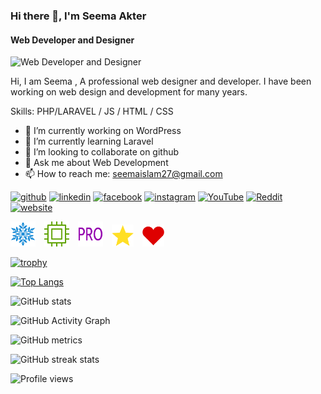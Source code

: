 ### Hi there 👋, I'm Seema Akter
#### Web Developer and Designer
![Web Developer and Designer](https://seemaakter.com/wp-content/uploads/2022/03/seema_akter_banner_.jpg)

Hi, I am Seema , A professional web designer and developer. I have been working on web design and development for many years.

Skills: PHP/LARAVEL / JS / HTML / CSS

- 🔭 I’m currently working on WordPress 
- 🌱 I’m currently learning Laravel 
- 👯 I’m looking to collaborate on github 
- 💬 Ask me about Web Development 
- 📫 How to reach me: seemaislam27@gmail.com 


[<img src='https://cdn.jsdelivr.net/npm/simple-icons@3.0.1/icons/github.svg' alt='github' height='40'>](https://github.com/seema-akter)  [<img src='https://cdn.jsdelivr.net/npm/simple-icons@3.0.1/icons/linkedin.svg' alt='linkedin' height='40'>](https://www.linkedin.com/in/seema-akter/)  [<img src='https://cdn.jsdelivr.net/npm/simple-icons@3.0.1/icons/facebook.svg' alt='facebook' height='40'>](https://www.facebook.com/seema.akter.dev)  [<img src='https://cdn.jsdelivr.net/npm/simple-icons@3.0.1/icons/instagram.svg' alt='instagram' height='40'>](https://www.instagram.com/seemaakterdev/)  [<img src='https://cdn.jsdelivr.net/npm/simple-icons@3.0.1/icons/youtube.svg' alt='YouTube' height='40'>](https://www.youtube.com/channel/https://www.youtube.com/channel/UCNw-2P9_HCKsufIjQ9tQLLQ)  [<img src='https://cdn.jsdelivr.net/npm/simple-icons@3.0.1/icons/reddit.svg' alt='Reddit' height='40'>](https://www.reddit.com/user/SkyHappy2513)  [<img src='https://cdn.jsdelivr.net/npm/simple-icons@3.0.1/icons/icloud.svg' alt='website' height='40'>](https://seemaakter.com/)  

<a href='https://archiveprogram.github.com/'><img src='https://raw.githubusercontent.com/acervenky/animated-github-badges/master/assets/acbadge.gif' width='40' height='40'></a> <a href='https://docs.github.com/en/developers'><img src='https://raw.githubusercontent.com/acervenky/animated-github-badges/master/assets/devbadge.gif' width='40' height='40'></a> <a href='https://github.com/pricing'><img src='https://raw.githubusercontent.com/acervenky/animated-github-badges/master/assets/pro.gif' width='40' height='40'></a> <a href='https://stars.github.com/'><img src='https://raw.githubusercontent.com/acervenky/animated-github-badges/master/assets/starbadge.gif' width='35' height='35'></a> <a href='https://docs.github.com/en/github/supporting-the-open-source-community-with-github-sponsors'><img src='https://raw.githubusercontent.com/acervenky/animated-github-badges/master/assets/sponsorbadge.gif' width='35' height='35'></a> 

[![trophy](https://github-profile-trophy.vercel.app/?username=seema-akter)](https://github.com/ryo-ma/github-profile-trophy)

[![Top Langs](https://github-readme-stats.vercel.app/api/top-langs/?username=seema-akter)](https://github.com/anuraghazra/github-readme-stats)

![GitHub stats](https://github-readme-stats.vercel.app/api?username=seema-akter&show_icons=true&count_private=true)  

![GitHub Activity Graph](https://activity-graph.herokuapp.com/graph?username=seema-akter)  

![GitHub metrics](https://metrics.lecoq.io/seema-akter)  

![GitHub streak stats](https://github-readme-streak-stats.herokuapp.com/?user=seema-akter)  

![Profile views](https://gpvc.arturio.dev/seema-akter)  
